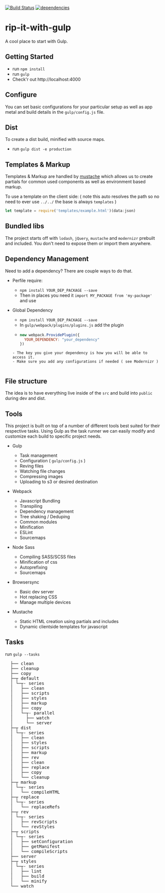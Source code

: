 [![Build Status](https://travis-ci.org/legworkstudio/rip-it-with-gulp.svg?branch=master)](https://travis-ci.org/legworkstudio/rip-it-with-gulp)
[![dependencies](http://img.shields.io/david/legworkstudio/rip-it-with-gulp.svg?style=flat-square)](https://david-dm.org/legworkstudio/rip-it-with-gulp#info=dependencies)

# rip-it-with-gulp
A cool place to start with Gulp.

## Getting Started
- run `npm install`
- run `gulp`
- Check'r out http://localhost:4000

## Configure
You can set basic configurations for your particular setup as well as app metal and build details in the `gulp/config.js` file.

## Dist
To create a dist build, minified with source maps.
- run `gulp dist -e production`

## Templates & Markup
Templates & Markup are handled by [mustache](https://mustache.github.io/) which allows us to create partials for common used components as well as environment based markup.

To use a template on the client side: ( note this auto resolves the path so no need to ever use `../../` the base is always `templates` )
```javascript
let template = require('templates/example.html')(data:json)
```

## Bundled libs
The project starts off with `lodash`, `jQuery`, `mustache` and `modernizr` prebuilt and included. You don't need to expose them or import them anywhere.

## Dependency Management
Need to add a dependency? There are couple ways to do that.
  - Perfile require:
    - `npm install YOUR_DEP_PACKAGE --save`
    - Then in places you need it `import MY_PACKAGE from 'my-package'` and use

  - Global Dependency
    - `npm install YOUR_DEP_PACKAGE --save`
    - In `gulp/webpack/plugins/plugins.js` add the plugin
    - ```javascript
      new webpack.ProvidePlugin({
        YOUR_DEPENDENCY: "your_dependency"
      })
    ```
    - The key you give your dependency is how you will be able to access it.
    - Make sure you add any configurations if needed ( see Modernizr )


## File structure
The idea is to have everything live inside of the `src` and build into `public` during dev and dist.

## Tools
This project is built on top of a number of different tools best suited for their respective tasks. Using Gulp as the task runner we can easily modify and customize each build to specific project needs.

- Gulp
  - Task management
  - Configuration ( `gulp/config.js` )
  - Reving files
  - Watching file changes
  - Compressing images
  - Uploading to s3 or desired destination

- Webpack
  - Javascript Bundling
  - Transpiling
  - Dependency management
  - Tree shaking / Deduping
  - Common modules
  - Minification
  - ESLint
  - Sourcemaps

- Node Sass
  - Compiling SASS/SCSS files
  - Minification of css
  - Autoprefixing
  - Sourcemaps

- Browsersync
  - Basic dev server
  - Hot replacing CSS
  - Manage multiple devices

- Mustache
  - Static HTML creation using partials and includes
  - Dynamic clientside templates for javascript

## Tasks
run `gulp --tasks`
<pre>
  ├── clean
  ├── cleanup
  ├── copy
  ├─┬ default
  │ └─┬- series
  │   ├── clean
  │   ├── scripts
  │   ├── styles
  │   ├── markup
  │   ├── copy
  │   └─┬- parallel
  │     ├── watch
  │     └── server
  ├─┬ dist
  │ └─┬- series
  │   ├── clean
  │   ├── styles
  │   ├── scripts
  │   ├── markup
  │   ├── rev
  │   ├── clean
  │   ├── replace
  │   ├── copy
  │   └── cleanup
  ├─┬ markup
  │ └─┬- series
  │   └── compileHTML
  ├─┬ replace
  │ └─┬- series
  │   └── replaceRefs
  ├─┬ rev
  │ └─┬- series
  │   ├── revScripts
  │   └── revStyles
  ├─┬ scripts
  │ └─┬- series
  │   ├── setConfiguration
  │   ├── getManifest
  │   └── compileScripts
  ├── server
  ├─┬ styles
  │ └─┬- series
  │   ├── lint
  │   ├── build
  │   └── minify
  └── watch
</pre>
